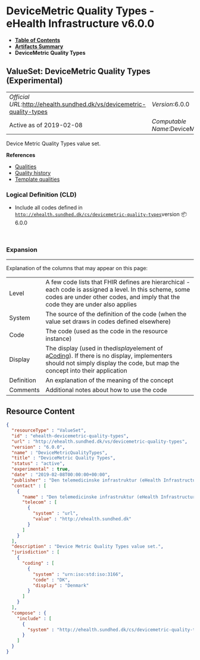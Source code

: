 # DeviceMetric Quality Types - eHealth Infrastructure v6.0.0

* [**Table of Contents**](toc.md)
* [**Artifacts Summary**](artifacts.md)
* **DeviceMetric Quality Types**

## ValueSet: DeviceMetric Quality Types (Experimental) 

| | |
| :--- | :--- |
| *Official URL*:http://ehealth.sundhed.dk/vs/devicemetric-quality-types | *Version*:6.0.0 |
| Active as of 2019-02-08 | *Computable Name*:DeviceMetricQualityTypes |

 
Device Metric Quality Types value set. 

 **References** 

* [Qualities](StructureDefinition-ehealth-devicemetric-qualities.md)
* [Quality history](StructureDefinition-ehealth-devicemetric-qualityHistory.md)
* [Template qualities](StructureDefinition-ehealth-devicemetric-templateQualities.md)

### Logical Definition (CLD)

* Include all codes defined in [`http://ehealth.sundhed.dk/cs/devicemetric-quality-types`](CodeSystem-ehealth-devicemetric-quality-types.md)version 📦6.0.0

 

### Expansion

-------

 Explanation of the columns that may appear on this page: 

| | |
| :--- | :--- |
| Level | A few code lists that FHIR defines are hierarchical - each code is assigned a level. In this scheme, some codes are under other codes, and imply that the code they are under also applies |
| System | The source of the definition of the code (when the value set draws in codes defined elsewhere) |
| Code | The code (used as the code in the resource instance) |
| Display | The display (used in the*display*element of a[Coding](http://hl7.org/fhir/R4/datatypes.html#Coding)). If there is no display, implementers should not simply display the code, but map the concept into their application |
| Definition | An explanation of the meaning of the concept |
| Comments | Additional notes about how to use the code |



## Resource Content

```json
{
  "resourceType" : "ValueSet",
  "id" : "ehealth-devicemetric-quality-types",
  "url" : "http://ehealth.sundhed.dk/vs/devicemetric-quality-types",
  "version" : "6.0.0",
  "name" : "DeviceMetricQualityTypes",
  "title" : "DeviceMetric Quality Types",
  "status" : "active",
  "experimental" : true,
  "date" : "2019-02-08T00:00:00+00:00",
  "publisher" : "Den telemedicinske infrastruktur (eHealth Infrastructure)",
  "contact" : [
    {
      "name" : "Den telemedicinske infrastruktur (eHealth Infrastructure)",
      "telecom" : [
        {
          "system" : "url",
          "value" : "http://ehealth.sundhed.dk"
        }
      ]
    }
  ],
  "description" : "Device Metric Quality Types value set.",
  "jurisdiction" : [
    {
      "coding" : [
        {
          "system" : "urn:iso:std:iso:3166",
          "code" : "DK",
          "display" : "Denmark"
        }
      ]
    }
  ],
  "compose" : {
    "include" : [
      {
        "system" : "http://ehealth.sundhed.dk/cs/devicemetric-quality-types"
      }
    ]
  }
}

```
